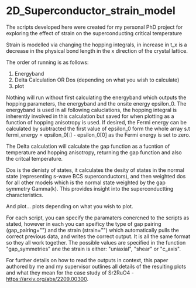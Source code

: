 # 2D_Superconductor_strain_model
The scripts developed here were created for my personal PhD project for exploring the effect of strain on the superconducting critical temperature

Strain is modelled via changing the hopping integrals, in increase in t_x is a decrease in the physical bond length in the x direction of the crystal lattice.

The order of running is as follows:

1) Energyband 
2) Delta Calculation OR Dos (depending on what you wish to calculate) 
3) plot


Nothing will run without first calculating the energyband which outputs the hopping parameters, the energyband and the onsite energy epsilon_0. 
The energyband is used in all following caluclations, the hopping integral is inherently involved in this calculation but saved for when plotting as a function of hopping anisotropy is used. If desired, the Fermi energy can be calculated by subtracted the first value of epsilon_0 form the whole array s.t fermi_energy = epsilon_0[:] - epsilon_0[0] as the Fermi energy is set to zero.

The Delta calculation will calculate the gap function as a fucntion of temperature and hopping anisotropy, returning the gap function and also the critcal temperature. 

Dos is the denisty of states, it calculates the desity of states in the normal state (representing s-wave BCS superconductors), and then weighted dos for all other models which is the normal state weighted by the gap symmetry Gamma(k).
This provides insight into the superconductting characteristics. 

And plot... plots depending on what you wish to plot.

For each script, you can specify the paramaters conercned to the scripts as stated, however in each you can speificy the type of gap pairing (gap_pairing="") and the strain (strain="") which automatically pulls the correct previous data, and writes the correct output. It is all the same format so they all work together. The possible values are specified in the function "gap_symmetries" ane the strain is either: "uniaxial", "shear" or "c_axis".

For further details on how to read the outputs in context, this paper authored by me and my supervisor outlines all details of the resulting plots and what they mean for the case study of Sr2RuO4 - https://arxiv.org/abs/2209.00300.


